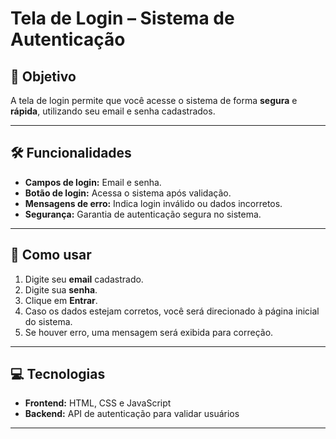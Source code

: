 # Tela de Login – Sistema de Autenticação

## 🔑 Objetivo
A tela de login permite que você acesse o sistema de forma **segura** e **rápida**, utilizando seu email e senha cadastrados.

---

## 🛠 Funcionalidades
- **Campos de login:** Email e senha.  
- **Botão de login:** Acessa o sistema após validação.  
- **Mensagens de erro:** Indica login inválido ou dados incorretos.  
- **Segurança:** Garantia de autenticação segura no sistema.  

---

## 🚀 Como usar
1. Digite seu **email** cadastrado.  
2. Digite sua **senha**.  
3. Clique em **Entrar**.  
4. Caso os dados estejam corretos, você será direcionado à página inicial do sistema.  
5. Se houver erro, uma mensagem será exibida para correção.

---

## 💻 Tecnologias
- **Frontend:** HTML, CSS e JavaScript  
- **Backend:** API de autenticação para validar usuários  

---
